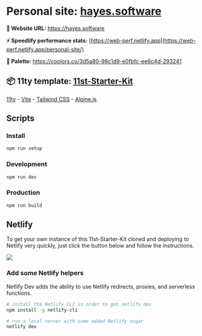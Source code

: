 # Personal site: [hayes.software](https://hayes.software)

**:iphone: Website URL:** https://hayes.software

**:zap: Speedlify performance stats:** [https://web-perf.netlify.app](https://web-perf.netlify.app/personal-site/)

**:art: Palette:** https://coolors.co/3d5a80-98c1d9-e0fbfc-ee6c4d-293241

## :package: 11ty template: [11st-Starter-Kit](https://github.com/stefanfrede/11st-starter-kit)

[11ty](https://www.11ty.dev/) - [Vite](https://vitejs.dev/) - [Tailwind CSS](https://tailwindcss.com) - [Alpine.js](https://github.com/alpinejs/alpine/)

## Scripts

### Install

```bash
npm run setup
```

### Development

```bash
npm run dev
```

### Production

```bash
npm run build
```

## Netlify

To get your own instance of this 11st-Starter-Kit cloned and deploying to
Netlify very quickly, just click the button below and follow the instructions.

[<img src="https://www.netlify.com/img/deploy/button.svg" />](https://app.netlify.com/start/deploy?repository=https://github.com/stefanfrede/11st-starter-kit)

### Add some Netlify helpers

Netlify Dev adds the ability to use Netlify redirects, proxies, and serverless functions.

```bash
# install the Netlify CLI in order to get netlify dev
npm install -g netlify-cli

# run a local server with some added Netlify sugar
netlify dev
```

